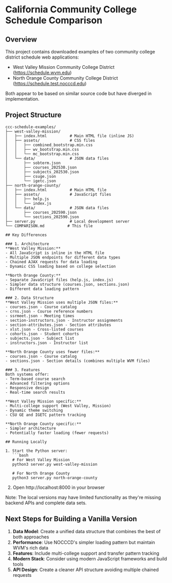 # California Community College Schedule Comparison

## Overview
This project contains downloaded examples of two community college district schedule web applications:
- West Valley Mission Community College District (https://schedule.wvm.edu)
- North Orange County Community College District (https://schedule.test.nocccd.edu)

Both appear to be based on similar source code but have diverged in implementation.

## Project Structure
```
ccc-schedule-examples/
├── west-valley-mission/
│   ├── index.html          # Main HTML file (inline JS)
│   ├── assets/             # CSS files
│   │   ├── combined_bootstrap.min.css
│   │   ├── wv_bootstrap.min.css
│   │   └── mc_bootstrap.min.css
│   └── data/               # JSON data files
│       ├── sobterm.json
│       ├── courses_202530.json
│       ├── subjects_202530.json
│       ├── csuge.json
│       └── igetc.json
├── north-orange-county/
│   ├── index.html          # Main HTML file
│   ├── assets/             # JavaScript files
│   │   ├── help.js
│   │   └── index.js
│   └── data/               # JSON data files
│       ├── courses_202590.json
│       └── sections_202590.json
├── server.py               # Local development server
└── COMPARISON.md          # This file

## Key Differences

### 1. Architecture
**West Valley Mission:**
- All JavaScript is inline in the HTML file
- Multiple JSON endpoints for different data types
- Chained AJAX requests for data loading
- Dynamic CSS loading based on college selection

**North Orange County:**
- Separate JavaScript files (help.js, index.js)
- Simpler data structure (courses.json, sections.json)
- Different data loading pattern

### 2. Data Structure
**West Valley Mission uses multiple JSON files:**
- courses.json - Course catalog
- crns.json - Course reference numbers
- ssrmeet.json - Meeting times
- section-instructors.json - Instructor assignments
- section-attributes.json - Section attributes
- xlst.json - Cross-listed courses
- cohorts.json - Student cohorts
- subjects.json - Subject list
- instructors.json - Instructor list

**North Orange County uses fewer files:**
- courses.json - Course catalog
- sections.json - Section details (combines multiple WVM files)

### 3. Features
Both systems offer:
- Term-based course search
- Advanced filtering options
- Responsive design
- Real-time search results

**West Valley Mission specific:**
- Multi-college support (West Valley, Mission)
- Dynamic theme switching
- CSU GE and IGETC pattern tracking

**North Orange County specific:**
- Simpler architecture
- Potentially faster loading (fewer requests)

## Running Locally

1. Start the Python server:
   ```bash
   # For West Valley Mission
   python3 server.py west-valley-mission

   # For North Orange County
   python3 server.py north-orange-county
   ```

2. Open http://localhost:8000 in your browser

Note: The local versions may have limited functionality as they're missing backend APIs and complete data sets.

## Next Steps for Building a Vanilla Version

1. **Data Model**: Create a unified data structure that combines the best of both approaches
2. **Performance**: Use NOCCCD's simpler loading pattern but maintain WVM's rich data
3. **Features**: Include multi-college support and transfer pattern tracking
4. **Modern Stack**: Consider using modern JavaScript frameworks and build tools
5. **API Design**: Create a cleaner API structure avoiding multiple chained requests